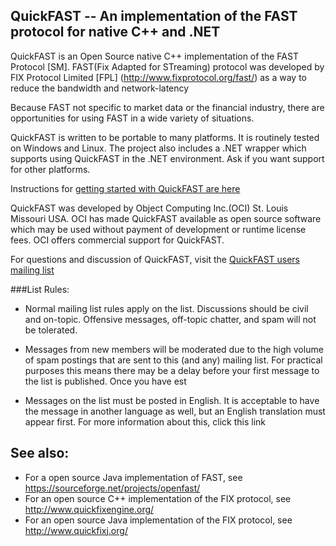 ## QuickFAST -- An implementation of the FAST protocol for native C++ and .NET

QuickFAST is an Open Source native C++ implementation of the FAST Protocol [SM]. FAST(Fix Adapted for STreaming) protocol 
was developed by FIX Protocol Limited [FPL] (http://www.fixprotocol.org/fast/) as a way to reduce the bandwidth and network-latency 

Because FAST not specific to market data or the financial industry, there are opportunities for using FAST in a wide variety of situations.

QuickFAST is written to be portable to many platforms. It is routinely tested on Windows and Linux. The project also includes a .NET wrapper 
which supports using QuickFAST in the .NET environment. Ask if you want support for other platforms.

Instructions for [getting started with QuickFAST are here](https://github.com/objectcomputing/quickfast/wiki/GettingStarted)

QuickFAST was developed by Object Computing Inc.(OCI) St. Louis Missouri USA. OCI has made QuickFAST available as open source software 
which may be used without payment of development or runtime license fees. OCI offers commercial support for QuickFAST.

For questions and discussion of QuickFAST, visit the [QuickFAST users mailing list](https://groups.google.com/forum/#!forum/quickfast_users)

###List Rules:
* Normal mailing list rules apply on the list. Discussions should be civil and on-topic. Offensive messages, off-topic chatter, and spam will not be tolerated.

* Messages from new members will be moderated due to the high volume of spam postings that are sent to this (and any) mailing list. For practical purposes this means there may be a delay before your first message to the list is published. Once you have est

* Messages on the list must be posted in English. It is acceptable to have the message in another language as well, but an English translation must appear first. For more information about this, click this link

## See also:

* For a open source Java implementation of FAST, see https://sourceforge.net/projects/openfast/
* For an open source C++ implementation of the FIX protocol, see http://www.quickfixengine.org/
* For an open source Java implementation of the FIX protocol, see http://www.quickfixj.org/
